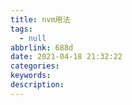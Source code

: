```yaml
---
title: nvm用法
tags:
  - null
abbrlink: 688d
date: 2021-04-18 21:32:22
categories:
keywords:
description:
---
```


